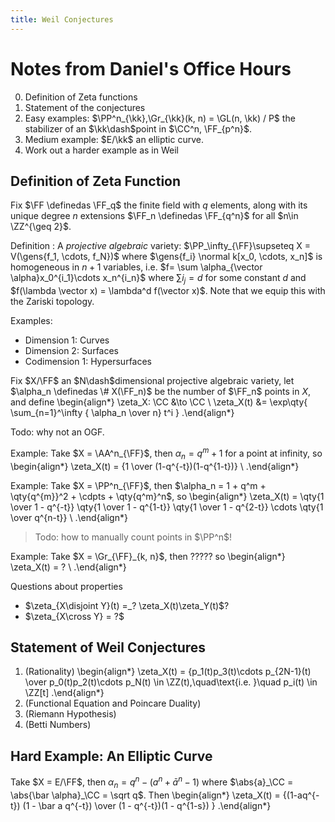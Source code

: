 ```yaml
---
title: Weil Conjectures
---
```


# Notes from Daniel's Office Hours

0. Definition of Zeta functions
0. Statement of the conjectures
2. Easy examples: $\PP^n_{\kk},\Gr_{\kk}(k, n) = \GL(n, \kk) / P$ the stabilizer of an $\kk\dash$point in $\CC^n, \FF_{p^n}$.
3. Medium example: $E/\kk$ an elliptic curve.
4. Work out a harder example as in Weil

## Definition of Zeta Function

Fix $\FF \definedas \FF_q$ the finite field with $q$ elements, along with its unique degree $n$ extensions $\FF_n \definedas \FF_{q^n}$ for all $n\in \ZZ^{\geq 2}$.

Definition
:   A *projective algebraic* variety: $\PP_\infty_{\FF}\supseteq X = V(\gens{f_1, \cdots, f_N})$ where $\gens{f_i} \normal k[x_0, \cdots, x_n]$ is homogeneous  in $n+1$ variables, i.e. $f= \sum \alpha_{\vector \alpha}x_0^{i_1}\cdots x_n^{i_n}$ where $\sum i_j = d$ for some constant $d$ and $f(\lambda \vector x) = \lambda^d f(\vector x)$.
    Note that we equip this with the Zariski topology.


Examples:

- Dimension 1: Curves
- Dimension 2: Surfaces
- Codimension 1: Hypersurfaces

Fix $X/\FF$ an $N\dash$dimensional projective algebraic variety, let $\alpha_n \definedas \# X(\FF_n)$ be the number of $\FF_n$ points in $X$, and define
\begin{align*}
\zeta_X: \CC &\to \CC \\
\zeta_X(t) &= \exp\qty{ \sum_{n=1}^\infty  { \alpha_n \over n} t^i }
.\end{align*}

Todo: why not an OGF.

Example:
Take $X = \AA^n_{\FF}$, then $\alpha_n = q^m + 1$ for a point at infinity, so
\begin{align*}
\zeta_X(t) = {1 \over (1-q^{-t})(1-q^{1-t})} \\ 
.\end{align*}


Example:
Take $X = \PP^n_{\FF}$, then $\alpha_n = 1 + q^m + \qty{q^{m}}^2 + \cdpts + \qty{q^m}^n$, so
\begin{align*}
\zeta_X(t) = \qty{1 \over 1 - q^{-t}} \qty{1 \over 1 - q^{1-t}} \qty{1 \over 1 - q^{2-t}} \cdots \qty{1 \over q^{n-t}}   \\ 
.\end{align*}

> Todo: how to manually count points in $\PP^n$!


Example:
Take $X = \Gr_{\FF}_{k, n}$, then ????? so
\begin{align*}
\zeta_X(t) = ? \\ 
.\end{align*}


Questions about properties

- $\zeta_{X\disjoint Y}(t) =_? \zeta_X(t)\zeta_Y(t)$?
- $\zeta_{X\cross Y} = ?$

## Statement of Weil Conjectures

1. (Rationality) 
\begin{align*}
\zeta_X(t) = {p_1(t)p_3(t)\cdots p_{2N-1}(t) \over p_0(t)p_2(t)\cdots p_N(t) \in \ZZ(t),\quad\text{i.e. }\quad p_i(t) \in \ZZ[t]
.\end{align*}
3. (Functional Equation and Poincare Duality)
4. (Riemann Hypothesis)
5. (Betti Numbers)

## Hard Example: An Elliptic Curve

Take $X = E/\FF$, then $\alpha_n = q^n - (a^n + \bar a^n - 1)$ where $\abs{a}_\CC = \abs{\bar \alpha}_\CC = \sqrt q$.
Then
\begin{align*}
\zeta_X(t) = {(1-aq^{-t}) (1 - \bar a q^{-t}) \over (1 - q^{-t})(1 - q^{1-s}) }
.\end{align*}
